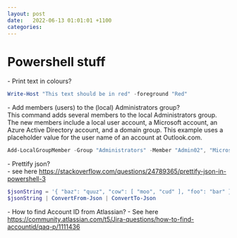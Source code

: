 ```yaml
---
layout: post
date:   2022-06-13 01:01:01 +1100
categories: 
---
```


# Powershell stuff

\- Print text in colours?
``` Powershell
Write-Host "This text should be in red" -foreground "Red"
```

\- Add members (users) to the (local) Administrators group?  
This command adds several members to the local Administrators group. The new members include a local user account, a Microsoft account, an Azure Active Directory account, and a domain group. This example uses a placeholder value for the user name of an account at Outlook.com.
``` Powershell
Add-LocalGroupMember -Group "Administrators" -Member "Admin02", "MicrosoftAccount\username@Outlook.com", "AzureAD\Dando@contoso.com", "CONTOSO\Domain Admins"
```

\- Prettify json?   
\- see here https://stackoverflow.com/questions/24789365/prettify-json-in-powershell-3
```powershell
$jsonString = '{ "baz": "quuz", "cow": [ "moo", "cud" ], "foo": "bar" }'
$jsonString | ConvertFrom-Json | ConvertTo-Json 
```

\- How to find Account ID from Atlassian?
\- See here https://community.atlassian.com/t5/Jira-questions/how-to-find-accountid/qaq-p/1111436